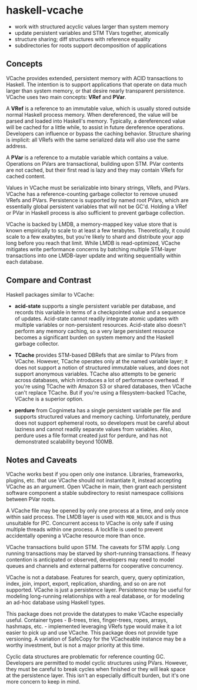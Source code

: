 haskell-vcache
==============

* work with structured acyclic values larger than system memory 
* update persistent variables and STM TVars together, atomically 
* structure sharing; diff structures with reference equality 
* subdirectories for roots support decomposition of applications

Concepts
--------

VCache provides extended, persistent memory with ACID transactions to Haskell. The intention is to support applications that operate on data much larger than system memory, or that desire nearly transparent persistence. VCache uses two main concepts: **VRef** and **PVar**.

A **VRef** is a reference to an immutable value, which is usually stored outside normal Haskell process memory. When dereferenced, the value will be parsed and loaded into Haskell's memory. Typically, a dereferenced value will be cached for a little while, to assist in future dereference operations. Developers can influence or bypass the caching behavior. Structure sharing is implicit: all VRefs with the same serialized data will also use the same address.

A **PVar** is a reference to a mutable variable which contains a value. Operations on PVars are transactional, building upon STM. PVar contents are not cached, but their first read is lazy and they may contain VRefs for cached content.

Values in VCache must be serializable into binary strings, VRefs, and PVars. VCache has a reference-counting garbage collector to remove unused VRefs and PVars. Persistence is supported by named root PVars, which are essentially global persistent variables that will not be GC'd. Holding a VRef or PVar in Haskell process is also sufficient to prevent garbage collection.

VCache is backed by LMDB, a memory-mapped key value store that is known empirically to scale to at least a few terabytes. Theoretically, it could scale to a few exabytes, but you're likely to shard and distribute your app long before you reach that limit. While LMDB is read-optimized, VCache mitigates write performance concerns by batching multiple STM-layer transactions into one LMDB-layer update and writing sequentially within each database.

Compare and Contrast
--------------------

Haskell packages similar to VCache:

* **acid-state** supports a single persistent variable per database, and records this variable in terms of a checkpointed value and a sequence of updates. Acid-state cannot readily integrate atomic updates with multiple variables or non-persistent resources. Acid-state also doesn't perform any memory caching, so a very large persistent resource becomes a significant burden on system memory and the Haskell garbage collector.

* **TCache** provides STM-based DBRefs that are similar to PVars from VCache. However, TCache operates only at the named variable layer; it does not support a notion of structured immutable values, and does not support anonymous variables. TCache also attempts to be generic across databases, which introduces a lot of performance overhead. If you're using TCache with Amazon S3 or shared databases, then VCache can't replace TCache. But if you're using a filesystem-backed TCache, VCache is a superior option.

* **perdure** from Cognimeta has a single persistent variable per file and supports structured values and memory caching. Unfortunately, perdure does not support ephemeral roots, so developers must be careful about laziness and cannot readily separate values from variables. Also, perdure uses a file format created just for perdure, and has not demonstrated scalability beyond 100MB.

Notes and Caveats
-----------------

VCache works best if you open only one instance. Libraries, frameworks, plugins, etc. that use VCache should not instantiate it, instead accepting VCache as an argument. Open VCache in main, then grant each persistent software component a stable subdirectory to resist namespace collisions between PVar roots. 

A VCache file may be opened by only one process at a time, and only once within said process. The LMDB layer is used with `MDB_NOLOCK` and is thus unsuitable for IPC. Concurrent access to VCache is only safe if using multiple threads within one process. A lockfile is used to prevent accidentally opening a VCache resource more than once.

VCache transactions build upon STM. The caveats for STM apply. Long running transactions may be starved by short-running transactions. If heavy contention is anticipated or observed, developers may need to model queues and channels and external patterns for cooperative concurrency. 

VCache is not a database. Features for search, query, query optimization, index, join, import, export, replication, sharding, and so on are not supported. VCache is just a persistence layer. Persistence may be useful for modeling long-running relationships with a real database, or for modeling an ad-hoc database using Haskell types. 

This package does not provide the datatypes to make VCache especially useful. Container types - B-trees, tries, finger-trees, ropes, arrays, hashmaps, etc. - implemented leveraging VRefs type would make it a lot easier to pick up and use VCache. This package does not provide type versioning. A variation of SafeCopy for the VCacheable instance may be a worthy investment, but is not a major priority at this time.

Cyclic data structures are problematic for reference counting GC. Developers are permitted to model cyclic structures using PVars. However, they must be careful to break cycles when finished or they will leak space at the persistence layer. This isn't an especially difficult burden, but it's one more concern to keep in mind.
